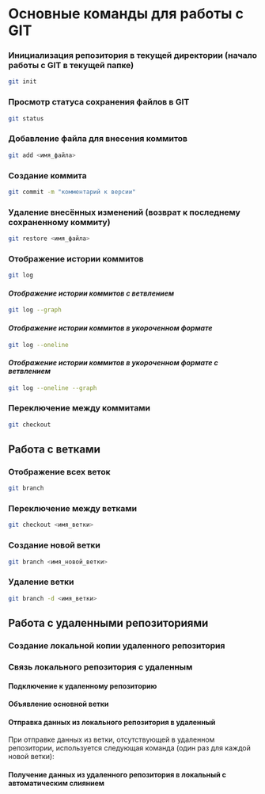 # Основные команды для работы с GIT

### Инициализация репозитория в текущей директории (начало работы с GIT в текущей папке)

```sh
git init
```

### Просмотр статуса сохранения файлов в GIT

```sh
git status
```

### Добавление файла для внесения коммитов

```sh
git add <имя_файла>
```

### Создание коммита

```sh
git commit -m "комментарий к версии"
```

### Удаление внесённых изменений (возврат к последнему сохраненному коммиту)

```sh
git restore <имя_файла>
```

### Отображение истории коммитов

```sh
git log
```

#### *Отображение истории коммитов с ветвлением*

```sh
git log --graph
```

#### *Отображение истории коммитов в укороченном формате*

```sh
git log --oneline
```

#### *Отображение истории коммитов в укороченном формате с ветвлением*

```sh
git log --oneline --graph
```

### Переключение между коммитами

```sh
git checkout
```

## Работа с ветками

### Отображение всех веток

```sh
git branch
```

### Переключение между ветками

```sh
git checkout <имя_ветки>
```

### Создание новой ветки

```sh
git branch <имя_новой_ветки>
```

### Удаление ветки
```sh
git branch -d <имя_ветки>
```

## Работа с удаленными репозиториями

### Создание локальной копии удаленного репозитория



### Связь локального репозитория с удаленным



#### Подключение к удаленному репозиторию



#### Объявление основной ветки



#### Отправка данных из локального репозитория в удаленный



При отправке данных из ветки, отсутствующей в удаленном репозитории, используется следующая команда (один раз для каждой новой ветки):



#### Получение данных из удаленного репозитория в локальный с автоматическим слиянием



